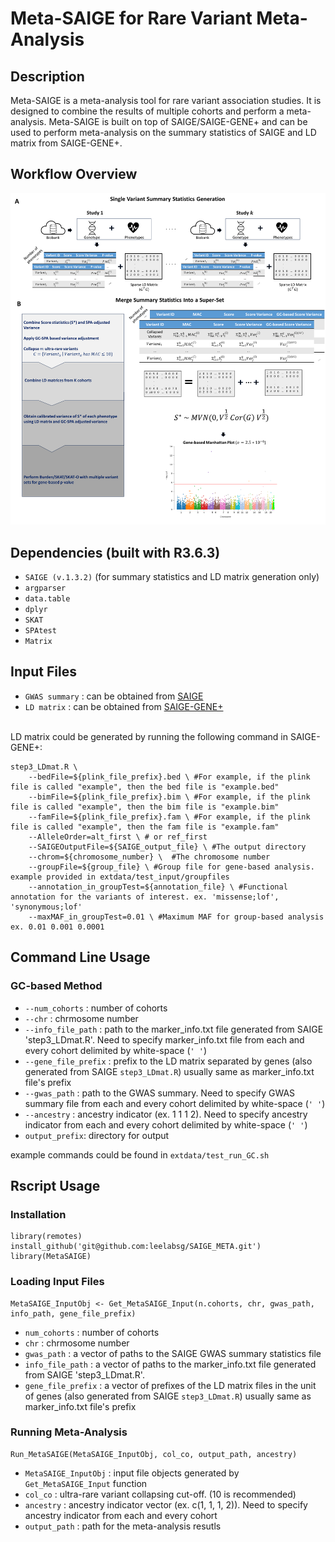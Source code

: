 # Meta-SAIGE for Rare Variant Meta-Analysis

## Description
Meta-SAIGE is a meta-analysis tool for rare variant association studies. It is designed to combine the results of multiple cohorts and perform a meta-analysis. Meta-SAIGE is built on top of SAIGE/SAIGE-GENE+ and can be used to perform meta-analysis on the summary statistics of SAIGE and LD matrix from SAIGE-GENE+.

## Workflow Overview

![screenshot](docs/MetaSAIGE_worklow.png)

## Dependencies (built with R3.6.3)
- `SAIGE (v.1.3.2)` (for summary statistics and LD matrix generation only)
- `argparser`
- `data.table`
- `dplyr`
- `SKAT`
- `SPAtest`
- `Matrix`

## Input Files

- `GWAS summary` : can be obtained from [SAIGE](https://saigegit.github.io/SAIGE-doc/docs/single.html)
- `LD matrix` : can be obtained from [SAIGE-GENE+](https://saigegit.github.io/SAIGE-doc/docs/set.html)
<br>
LD matrix could be generated by running the following command in SAIGE-GENE+:

```
step3_LDmat.R \
    --bedFile=${plink_file_prefix}.bed \ #For example, if the plink file is called "example", then the bed file is "example.bed"
    --bimFile=${plink_file_prefix}.bim \ #For example, if the plink file is called "example", then the bim file is "example.bim"
    --famFile=${plink_file_prefix}.fam \ #For example, if the plink file is called "example", then the fam file is "example.fam"
    --AlleleOrder=alt_first \ # or ref_first
    --SAIGEOutputFile=${SAIGE_output_file} \ #The output directory
    --chrom=${chromosome_number} \  #The chromosome number 
    --groupFile=${group_file} \ #Group file for gene-based analysis. example provided in extdata/test_input/groupfiles
    --annotation_in_groupTest=${annotation_file} \ #Functional annotation for the variants of interest. ex. 'missense;lof', 'synonymous;lof'
    --maxMAF_in_groupTest=0.01 \ #Maximum MAF for group-based analysis ex. 0.01 0.001 0.0001
```


## Command Line Usage

### GC-based Method
- `--num_cohorts` : number of cohorts
- `--chr` : chrmosome number
- `--info_file_path` : path to the marker_info.txt file generated from SAIGE 'step3_LDmat.R'. Need to specify marker_info.txt file from each and every cohort delimited by white-space (`' '`)
- `--gene_file_prefix` : prefix to the LD matrix separated by genes (also generated from SAIGE `step3_LDmat.R`) usually same as marker_info.txt file's prefix
- `--gwas_path` : path to the GWAS summary. Need to specify GWAS summary file from each and every cohort delimited by white-space (`' '`)
- `--ancestry` : ancestry indicator (ex. 1 1 1 2). Need to specify ancestry indicator from each and every cohort delimited by white-space (`' '`)
- `output_prefix`: directory for output

example commands could be found in `extdata/test_run_GC.sh`


## Rscript Usage

### Installation

```
library(remotes)
install_github('git@github.com:leelabsg/SAIGE_META.git')
library(MetaSAIGE)
```

### Loading Input Files
```
MetaSAIGE_InputObj <- Get_MetaSAIGE_Input(n.cohorts, chr, gwas_path, info_path, gene_file_prefix)
```

- `num_cohorts` : number of cohorts
- `chr` : chrmosome number
- `gwas_path` : a vector of paths to the SAIGE GWAS summary statistics file
- `info_file_path` : a vector of paths to the marker_info.txt file generated from SAIGE 'step3_LDmat.R'.
- `gene_file_prefix` : a vector of prefixes of the LD matrix files in the unit of genes (also generated from SAIGE `step3_LDmat.R`) usually same as marker_info.txt file's prefix

### Running Meta-Analysis
```
Run_MetaSAIGE(MetaSAIGE_InputObj, col_co, output_path, ancestry)
```
- `MetaSAIGE_InputObj` : input file objects generated by `Get_MetaSAIGE_Input` function
- `col_co` : ultra-rare variant collapsing cut-off. (10 is recommended)
- `ancestry` : ancestry indicator vector (ex. c(1, 1, 1, 2)). Need to specify ancestry indicator from each and every cohort
- `output_path` : path for the meta-analysis resutls